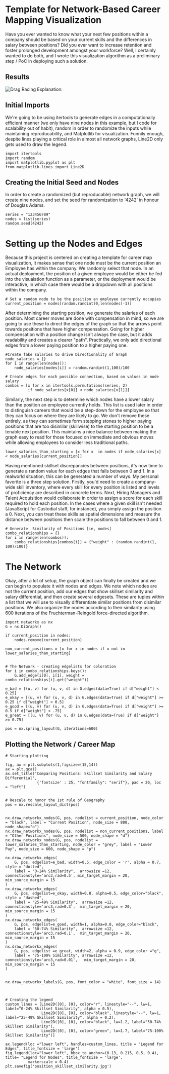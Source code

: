 # Template for Network-Based Career Mapping Visualization
Have you ever wanted to know what your next few positions within a company should be based on your current skills and the differences in salary between positions? Did you ever want to increase retention and foster prolonged development amongst your workforce? Well, I certainly wanted to do both, and I wrote this visualization algorithm as a preliminary step / PoC in deploying such a solution. 

## Results
![Drag Racing](https://github.com/Fehiroh/Network-Visualization-Work/blob/main/position_skillset_similarity.jpg)
Explanation: 

## Initial Imports
We're going to be using itertools to generate edges in a computationally efficient manner (we only have nine nodes in this example, but I code for scalability out of habit), random in order to randomize the inputs while maintaining reproducability, and Matplotlib for visualization. Funnily enough, despite lines playing a critical role in almost all network graphs, Line2D only gets used to draw the legend.  
```
import itertools
import random
import matplotlib.pyplot as plt
from matplotlib.lines import Line2D 
```
## Creating the Initial Seed and Nodes
In order to create a randomized (but reproducable) network graph, we will create nine nodes, and set the seed for randomization to '4242' in honour of Douglas Adams. 
```
series = "123456789"
nodes = list(series)
random.seed(4242)
```

# Setting up the Nodes and Edges 
Because this project is centered on creating a template for career map visualization, it makes sense that one node must be the current position an Employee has within the company. We randomly select that node. In an actual deployment, the position of a given employee would be either be fed into the visualation function as a parameter, or the deployment would be interactive, in which case there would be a dropdown with all positions within the company.  
```
# Set a random node to be the position an employee currently occupies
current_position = nodes[random.randint(0,len(nodes)-1)]
```
After determining the starting position, we generate the salaries of each position. Most career moves are done with compensation in mind, so we are going to use these to direct the edges of the graph so that the arrows point towards positions that have higher compensation. Going for higher compensation with a position change isn't always the case, but it adds readability and creates a clearer "path". Practically, we only add directional edges from a lower paying position to a higher paying one.  

```
#Create fake salaries to drive Directionality of Graph
node_salaries = {}
for i in range(len(nodes)):
    node_salaries[nodes[i]] = random.randint(1,100)/100

# Create edges for each possible connection, based on values in node salary     
combos = [x for x in itertools.permutations(series, 2) 
          if node_salaries[x[0]] < node_salaries[x[1]]]
```

Similarly, the next step is to determine which nodes have a lower salary than the position an employee currently holds. This list is used later in order to distinguish careers that would be a step-down for the employee so that they can focus on where they are likely to go. We don't remove these entirely, as they can sometimes form stepping stones to higher paying positions that are too disimilar (skillwise) to the starting position to be a tenable next position. This maintains a nice balance between making the graph easy to read for those focused on immediate and obvious moves while allowing employees to consider less traditional paths. 

```   
lower_salaries_than_starting = [x for x  in nodes if node_salaries[x] < node_salaries[current_position]]
```

Having mentioned skillset discrepancies between positions, it's now time to generate a random value for each edges that falls between 0 and 1. In a realworld situation, this can be generated a number of ways. My personal favorite is a three step solution. Firstly, you'd need to create a company-wide skill inventory, where every skill for every position is listed and levels of proficiency are described in concrete terms. Next, Hiring Managers and Talent Acquisition would collaborate in order to assign a score for each skill required to hold each position.  In the cases where a given skill isn't needed (JavaScript for Custodial staff, for instance), you simply assign the position a 0. Next, you can treat these skills as spatial dimensions and measure the distance between positions then scale the positions to fall between 0 and 1. 
```
# Generate  Similarity of Positions [ie, nodes]
combo_relationships = {}
for i in range(len(combos)):
    combo_relationships[combos[i]] = {"weight" : (random.randint(1, 100)/100)}
```

    
# The Network
Okay, after a lot of setup, the graph object can finally be created and we can begin to populate it with nodes and edges. We note which nodes are not the current position, add our edges that show skillset similarity and salary differential, and then create several edgesets. These are tuples within a list that we will use to visually differentiate similar positions from disimilar positions.  We also organize the nodes according to their similarity using 600 iterations of the Fruchterman-Reingold force-directed algorithm.
```
import networkx as nx
G = nx.DiGraph()

if current_position in nodes:
    nodes.remove(current_position)
    
non_current_positions = [x for x in nodes if x not in lower_salaries_than_starting]


# The Network - creating edgelists for coloration
for i in combo_relationships.keys():
    G.add_edge(i[0], i[1], weight = combo_relationships[i].get("weight"))

e_bad = [(u, v) for (u, v, d) in G.edges(data=True) if d["weight"] < 0.25]
e_okay = [(u, v) for (u, v, d) in G.edges(data=True) if d["weight"] >= 0.25 if d["weight"] < 0.5]
e_good = [(u, v) for (u, v, d) in G.edges(data=True) if d["weight"] >= 0.5 if d["weight"] < .75]
e_great = [(u, v) for (u, v, d) in G.edges(data=True) if d["weight"] >= 0.75]

pos = nx.spring_layout(G, iterations=600)
```
## Plotting the Network / Career Map
```
# Starting plotting

fig, ax = plt.subplots(1,figsize=(15,14))
ax = plt.gca()
ax.set_title('Comparing Positions: Skillset Similarity and Salary Differential',
              {'fontsize' : 25, "fontfamily": "serif"}, pad = 20, loc = "left")


# Rescale to honor the 1st rule of Geography
pos = nx.rescale_layout_dict(pos)


nx.draw_networkx_nodes(G, pos, nodelist = current_position, node_color = "black", label = "Current Position", node_size = 800, node_shape="o")
nx.draw_networkx_nodes(G, pos, nodelist = non_current_positions, label = "Other Positions", node_size = 500, node_shape = "d")
nx.draw_networkx_nodes(G, pos, nodelist = lower_salaries_than_starting, node_color = "grey", label = "Lower Pay", node_size = 600, node_shape = "p")

nx.draw_networkx_edges(
    G, pos, edgelist=e_bad, width=0.5, edge_color = 'r', alpha = 0.7, style = "dotted", 
    label = "0-24% Similarity",  arrowsize =12,  connectionstyle='arc3,rad=0.5', min_target_margin = 20, min_source_margin = 15
)
nx.draw_networkx_edges(
    G, pos, edgelist=e_okay, width=0.8, alpha=0.5, edge_color="black", style = "dashed",
    label = "25-49% Similarity",  arrowsize =12, connectionstyle='arc3,rad=0.3',  min_target_margin = 20,   min_source_margin = 15
)
nx.draw_networkx_edges(
    G, pos, edgelist=e_good, width=1, alpha=0.8, edge_color="black", 
    label = "50-74% Similarity",  arrowsize =12,  connectionstyle='arc3,rad=0.1',  min_target_margin = 20, min_source_margin = 15
)
nx.draw_networkx_edges(
    G, pos, edgelist =e_great, width=2, alpha = 0.9, edge_color ="g", 
    label = "75-100% Similarity", arrowsize =12, connectionstyle='arc3,rad=0.01',   min_target_margin = 20, min_source_margin = 15
)


nx.draw_networkx_labels(G, pos, font_color = "white", font_size = 14)



# Creating the legend 
custom_lines = [Line2D([0], [0], color="r", linestyle="--", lw=1, label="0-24% Skillset Similarity", alpha = 0.5),
                Line2D([0], [0], color="black", linestyle="--", lw=1, label="25-49% Skillset Similarity", alpha = 0.2),
                Line2D([0], [0], color="black", lw=1.2, label="50-74%  Skillset Similarity"), 
                Line2D([0], [0], color="green", lw=1.7, label="75-100% Skillset Similarity")]

ax.legend(loc ="lower left", handles=custom_lines, title = "Legend for Edges", title_fontsize = 'large')
fig.legend(loc="lower left", bbox_to_anchor=(0.13, 0.215, 0.5, 0.4), title= "Legend for Nodes", title_fontsize = 'large', 
          markerscale = 0.4)
plt.savefig('position_skillset_similarity.jpg')
```
